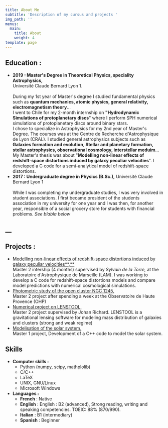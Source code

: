 ```yaml
---
title: About Me
subtitle: 'Description of my cursus and projects '
img_path: ''
menus:
  main:
    title: About
    weight: 4
template: page
---
```



## **Education :**

* **2019 : Master's Degree in Theoretical Physics, speciality Astrophysics,** \
   Université Claude Bernard Lyon 1. \
   \
   During my 1st year of Master's degree I studied fundamental physics such as **quantum mechanics, atomic physics, general relativity, electromagnetism theory**... \
   I went to Chile for my 2-month internship on **"Hydrodynamic Simulations of protoplanetary
  discs**" where I perform SPH  numerical simulations of protoplanetary discs around binary stars.\
   I chose to specialize in Astrophysics for my 2nd year of Master's Degree. The courses was at the Centre de Recherche d'Astrophysique de Lyon (CRAL). I studied general astrophysics subjects such as **Galaxies formation and evolution, Stellar and planetary formation, stellar astrophysics, observational cosmology, interstellar meduim**... \
   My Master's thesis was about "**Modelling non-linear effects of redshift-space distortions induced
  by galaxy peculiar velocities**". I developed a C code for a semi-analytical model of redshift-space distortions. 
* **2017 : Undergraduate degree in Physics (B.Sc.),** Université Claude Bernard Lyon 1
  \
  \
  While I was completing my undergraduate studies, I was very involved in student associations. I first became president of the students association in my university for one year and I was then, for another year, responsible of a social grocery store for students with financial problems.  _See blabla below_

## __

## Projects :

* [Modelling non-linear effects of redshift-space distortions induced
  by galaxy peculiar velocities**,**](https://github.com/antoine-rocher/Master-2-internship)
   \
   Master 2 intership (4 months) supervised by _Sylvain de la Torre,_ at the Laboratoire d'Astrophysique de Marseille (LAM).
   I was working to develop a C code for redshift-space distortions models and compare model predictions with numerical cosmological simulations.
* [Photometric study of the open cluster NGC 1245,](https://github.com/antoine-rocher/Master-2-Observatory-project-OHP)\
  Master 2 project after spending a week at the Observatoire de Haute Provence (OHP)
* [Numerical project on LENSTOOL,](https://github.com/antoine-rocher/Master-2-Numerical-project-LENSTOOL)\
  Master 2 project supervised by Johan Richard. LENSTOOL is a gravitational lensing software for modeling mass distribution of galaxies and clusters (strong and weak regime)
* [Modelisation of the solar system,](https://github.com/antoine-rocher/Master-1-project-Solar-system)\
  Master 1 project, Development of a C++ code to model the solar system.

## Skills

* **Computer skills :** 
  * Python (numpy, scipy, mathplolib)
  * C/C++
  * LaTeX
  * UNIX, GNU/Linux
  * Microsoft Windows
* **Languages :**
  * **French** : Native
  * **English** : English : B2 (advanced), Strong reading, writing and speaking competencies. TOEIC: 88% (870/990).
  * **Italian** : B1 (intermediary)
  * **Spanish** : Beginner

